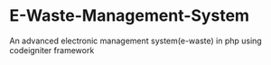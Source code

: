 # E-Waste-Management-System
An advanced electronic management system(e-waste) in php using codeigniter framework
